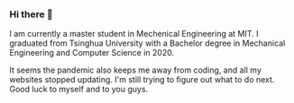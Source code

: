 ### Hi there 👋

<!--
**qzlinqian/qzlinqian** is a ✨ _special_ ✨ repository because its `README.md` (this file) appears on your GitHub profile.

Here are some ideas to get you started:

- 🔭 I’m currently working on ...
- 🌱 I’m currently learning ...
- 👯 I’m looking to collaborate on ...
- 🤔 I’m looking for help with ...
- 💬 Ask me about ...
- 📫 How to reach me: ...
- 😄 Pronouns: ...
- ⚡ Fun fact: ...
-->

I am currently a master student in Mechenical Engineering at MIT. I graduated from Tsinghua University with a Bachelor degree in Mechanical Engineering and Computer Science in 2020.

It seems the pandemic also keeps me away from coding, and all my websites stopped updating. I'm still trying to figure out what to do next. Good luck to myself and to you guys.
